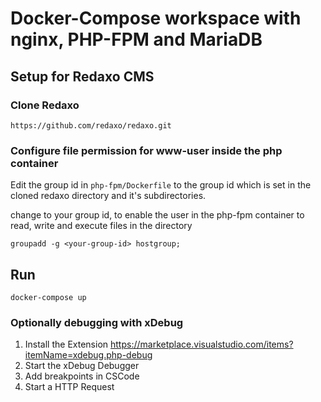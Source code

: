 # Docker-Compose workspace with nginx, PHP-FPM and MariaDB

## Setup for Redaxo CMS
###  Clone Redaxo
```
https://github.com/redaxo/redaxo.git
```
### Configure file permission for www-user inside the php container
Edit the group id in `php-fpm/Dockerfile` to the group id which is set in the cloned redaxo directory and it's subdirectories.

change <your-group-id> to your group id, to enable the user in the php-fpm container to read, write and execute files in the directory
```
groupadd -g <your-group-id> hostgroup;
```


## Run

```
docker-compose up
```

### Optionally debugging with xDebug
1. Install the Extension https://marketplace.visualstudio.com/items?itemName=xdebug.php-debug
2. Start the xDebug Debugger
3. Add breakpoints in CSCode
4. Start a HTTP Request
